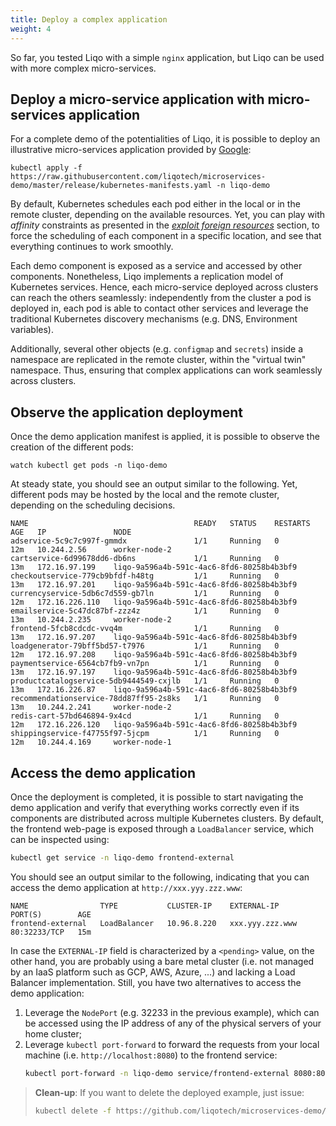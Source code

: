 ```yaml
---
title: Deploy a complex application
weight: 4
---
```


So far, you tested Liqo with a simple `nginx` application, but Liqo can be used with more complex micro-services.

##  Deploy a micro-service application with micro-services application

For a complete demo of the potentialities of Liqo, it is possible to deploy an illustrative
micro-services application provided by [Google](https://github.com/GoogleCloudPlatform/microservices-demo):

```
kubectl apply -f https://raw.githubusercontent.com/liqotech/microservices-demo/master/release/kubernetes-manifests.yaml -n liqo-demo
```

By default, Kubernetes schedules each pod either in the local or in the remote cluster, depending on the available resources.
Yet, you can play with *affinity* constraints as presented in the [*exploit foreign resources*](../test) section,
to force the scheduling of each component in a specific location, and see that everything continues to work smoothly.

Each demo component is exposed as a service and accessed by other components.
Nonetheless, Liqo implements a replication model of Kubernetes services.
Hence, each micro-service deployed across clusters can reach the others seamlessly:
independently from the cluster a pod is deployed in, each pod is able to contact other services and leverage the
traditional Kubernetes discovery mechanisms (e.g. DNS, Environment variables).

Additionally, several other objects (e.g. `configmap` and `secrets`) inside a namespace are replicated in the remote cluster, within the "virtual twin" namespace.
Thus, ensuring that complex applications can work seamlessly across clusters.

## Observe the application deployment

Once the demo application manifest is applied, it is possible to observe the creation of the different pods:

```
watch kubectl get pods -n liqo-demo
```

At steady state, you should see an output similar to the following.
Yet, different pods may be hosted by the local and the remote cluster, depending on the scheduling decisions.
```
NAME                                     READY   STATUS    RESTARTS   AGE   IP               NODE
adservice-5c9c7c997f-gmmdx               1/1     Running   0          12m   10.244.2.56      worker-node-2
cartservice-6d99678dd6-db6ns             1/1     Running   0          13m   172.16.97.199    liqo-9a596a4b-591c-4ac6-8fd6-80258b4b3bf9
checkoutservice-779cb9bfdf-h48tg         1/1     Running   0          13m   172.16.97.201    liqo-9a596a4b-591c-4ac6-8fd6-80258b4b3bf9
currencyservice-5db6c7d559-gb7ln         1/1     Running   0          12m   172.16.226.110   liqo-9a596a4b-591c-4ac6-8fd6-80258b4b3bf9
emailservice-5c47dc87bf-zzz4z            1/1     Running   0          13m   10.244.2.235     worker-node-2
frontend-5fcb8cdcdc-vvq4m                1/1     Running   0          13m   172.16.97.207    liqo-9a596a4b-591c-4ac6-8fd6-80258b4b3bf9
loadgenerator-79bff5bd57-t7976           1/1     Running   0          12m   172.16.97.208    liqo-9a596a4b-591c-4ac6-8fd6-80258b4b3bf9
paymentservice-6564cb7fb9-vn7pn          1/1     Running   0          13m   172.16.97.197    liqo-9a596a4b-591c-4ac6-8fd6-80258b4b3bf9
productcatalogservice-5db9444549-cxjlb   1/1     Running   0          13m   172.16.226.87    liqo-9a596a4b-591c-4ac6-8fd6-80258b4b3bf9
recommendationservice-78dd87ff95-2s8ks   1/1     Running   0          13m   10.244.2.241     worker-node-2
redis-cart-57bd646894-9x4cd              1/1     Running   0          12m   172.16.226.120   liqo-9a596a4b-591c-4ac6-8fd6-80258b4b3bf9
shippingservice-f47755f97-5jcpm          1/1     Running   0          12m   10.244.4.169     worker-node-1
```

## Access the demo application

Once the deployment is completed, it is possible to start navigating the demo application and verify that everything works
correctly even if its components are distributed across multiple Kubernetes clusters.
By default, the frontend web-page is exposed through a `LoadBalancer` service, which can be inspected using:
```bash
kubectl get service -n liqo-demo frontend-external
```

You should see an output similar to the following, indicating that you can access the demo application at `http://xxx.yyy.zzz.www`:
```
NAME                TYPE           CLUSTER-IP    EXTERNAL-IP       PORT(S)        AGE
frontend-external   LoadBalancer   10.96.8.220   xxx.yyy.zzz.www   80:32233/TCP   15m
```

In case the `EXTERNAL-IP` field is characterized by a `<pending>` value, on the other hand, you are probably using a bare metal cluster
(i.e. not managed by an IaaS platform such as GCP, AWS, Azure, ...) and lacking a Load Balancer implementation.
Still, you have two alternatives to access the demo application:

1. Leverage the `NodePort` (e.g. 32233 in the previous example), which can be accessed using the IP address of any of
   the physical servers of your home cluster;
2. Leverage `kubectl port-forward` to forward the requests from your local machine (i.e. `http://localhost:8080`) to the frontend service:
   ```bash
   kubectl port-forward -n liqo-demo service/frontend-external 8080:80
   ```

> **Clean-up**: If you want to delete the deployed example, just issue:
> ```bash
> kubectl delete -f https://github.com/liqotech/microservices-demo/blob/master/release/kubernetes-manifests.yaml -n liqo-demo
> ```
